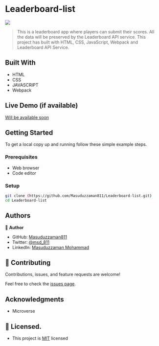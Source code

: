 # Leaderboard-list
![](https://img.shields.io/badge/Microverse-blueviolet)

> This is a leaderboard app where players can submit their scores. All the data will be preserved by the Leaderboard API service. This project has built with HTML, CSS, JavaScript, Webpack and Leaderboard API Service.


## Built With

- HTML
- CSS
- JAVASCRIPT
- Webpack

## Live Demo (if available)

[Will be available soon]( )



## Getting Started


To get a local copy up and running follow these simple example steps.

### Prerequisites

- Web browser
- Code editor

### Setup
```bash
git clone (https://github.com/Masuduzzaman811/Leaderboard-list.git)
cd Leaderboard-list
```



## Authors

👤 **Author**

- GitHub: [Masuduzzaman811](https://github.com/Masuduzzaman811)
- Twitter: [@msd_811](https://twitter.com/msd_811)
- LinkedIn: [Masuduzzaman Mohammad](https://www.linkedin.com/in/msd811/)

## 🤝 Contributing

Contributions, issues, and feature requests are welcome!

Feel free to check the [issues page](https://github.com/Masuduzzaman811/Leaderboard-list/issues).


## Acknowledgments

- Microverse

## 📝 Licensed.

- This project is [MIT](https://github.com/microverseinc/readme-template/blob/master/LICENSE) licensed

